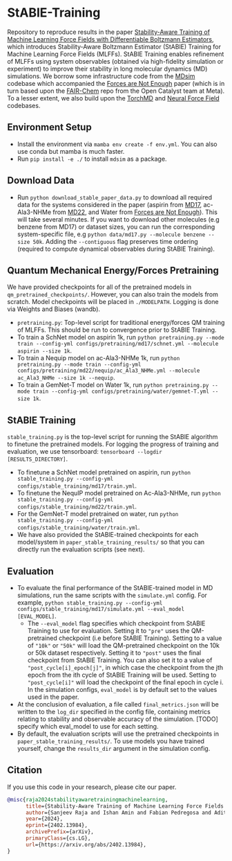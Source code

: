 # StABlE-Training
Repository to reproduce results in the paper [Stability-Aware Training of Machine Learning Force Fields with Differentiable Boltzmann Estimators](https://arxiv.org/abs/2402.13984), which introduces Stability-Aware Boltzmann Estimator (StABlE) Training for Machine Learning Force Fields (MLFFs). StABlE Training enables refinement of MLFFs using system observables (obtained via high-fidelity simulation or experiment) to improve their stability in long molecular dynamics (MD) simulations. We borrow some infrastructure code from the [MDsim](https://github.com/kyonofx/MDsim) codebase which accompanied the [Forces are Not Enough](https://arxiv.org/abs/2210.07237) paper (which is in turn based upon the [FAIR-Chem](https://github.com/FAIR-Chem/fairchem) repo from the Open Catalyst team at Meta). To a lesser extent, we also build upon the [TorchMD](https://github.com/torchmd/mdgrad) and [Neural Force Field](https://github.com/learningmatter-mit/NeuralForceField) codebases. 

## Environment Setup
- Install the environment via ```mamba env create -f env.yml```. You can also use conda but mamba is much faster.
- Run ```pip install -e ./``` to install ```mdsim``` as a package.

## Download Data
- Run ```python download_stable_paper_data.py``` to download all required data for the systems considered in the paper (aspirin from [MD17](http://www.sgdml.org/#datasets), ac-Ala3-NHMe from [MD22](http://www.sgdml.org/#datasets), and Water from [Forces are Not Enough](https://arxiv.org/abs/2210.07237)). This will take several minutes. If you want to download other molecules (e.g benzene from MD17) or dataset sizes, you can run the corresponding system-specific file, e.g ```python data/md17.py --molecule benzene --size 50k```. Adding the ```--contiguous``` flag preserves time ordering (required to compute dynamical observables during StABlE Training).

## Quantum Mechanical Energy/Forces Pretraining
We have provided checkpoints for all of the pretrained models in ```qm_pretrained_checkpoints/```. However, you can also train the models from scratch. Model checkpoints will be placed in ```./MODELPATH```. Logging is done via Weights and Biases (wandb).
- ```pretraining.py```: Top-level script for traditional energy/forces QM training of MLFFs. This should be run to convergence prior to StABlE Training. 
- To train a SchNet model on aspirin 1k, run ```python pretraining.py --mode train --config-yml configs/pretraining/md17/schnet.yml --molecule aspirin --size 1k```. 
- To train a Nequip model on ac-Ala3-NHMe 1k, run ```python pretraining.py --mode train --config-yml configs/pretraining/md22/nequip/ac_Ala3_NHMe.yml --molecule ac_Ala3_NHMe --size 1k --nequip```. 
- To train a GemNet-T model on Water 1k, run ```python pretraining.py --mode train --config-yml configs/pretraining/water/gemnet-T.yml --size 1k```. 

## StABlE Training
```stable_training.py``` is the top-level script for running the StABlE algorithm to finetune the pretrained models. For logging the progress of training and evaluation, we use tensorboard: ```tensorboard --logdir [RESULTS_DIRECTORY]```.

- To finetune a SchNet model pretrained on aspirin, run ```python stable_training.py --config-yml configs/stable_training/md17/train.yml```.
- To finetune the NequIP model pretrained on Ac-Ala3-NHMe, run ```python stable_training.py --config-yml configs/stable_training/md22/train.yml```. 
- For the GemNet-T model pretrained on water, run ```python stable_training.py --config-yml configs/stable_training/water/train.yml```. 
- We have also provided the StABlE-trained checkpoints for each model/system in ```paper_stable_training_results/``` so that you can directly run the evaluation scripts (see next).

## Evaluation
- To evaluate the final performance of the StABlE-trained model in MD simulations, run the same scripts with the ```simulate.yml``` config. For example, ```python stable_training.py --config-yml configs/stable_training/md17/simulate.yml --eval_model [EVAL_MODEL]```.
  - The ```--eval_model``` flag specifies which checkpoint from StABlE Training to use for evaluation. Setting it to ```"pre"``` uses the QM-pretrained checkpoint (i.e before StABlE Training). Setting to a value of ```"10k"``` or       ```"50k"``` will load the QM-pretrained checkpoint on the 10k or 50k dataset respectively. Setting it to ```"post"``` uses the final checkpoint from StABlE Training. You can also set it to a value of ```"post_cycle[i]_epoch[j]"```, in which case the checkpoint from the jth epoch from the ith cycle of StABlE Training will be used. Setting to ```"post_cycle[i]"``` will load the checkpoint of the final epoch in cycle i. In the simulation configs, ```eval_model``` is by default set to the values used in the paper.
- At the conclusion of evaluation, a file called ```final_metrics.json``` will be written to the ```log_dir``` specified in the config file, containing metrics relating to stability and observable accuracy of the simulation. [TODO] specify which eval_model to use for each setting. 
- By default, the evaluation scripts will use the pretrained checkpoints in ```paper_stable_training_results/```. To use models you have trained yourself, change the ```results_dir``` argument in the simulation config.

## Citation
If you use this code in your research, please cite our paper.

```bibtex
@misc{raja2024stabilityawaretrainingmachinelearning,
      title={Stability-Aware Training of Machine Learning Force Fields with Differentiable Boltzmann Estimators}, 
      author={Sanjeev Raja and Ishan Amin and Fabian Pedregosa and Aditi S. Krishnapriyan},
      year={2024},
      eprint={2402.13984},
      archivePrefix={arXiv},
      primaryClass={cs.LG},
      url={https://arxiv.org/abs/2402.13984}, 
}

